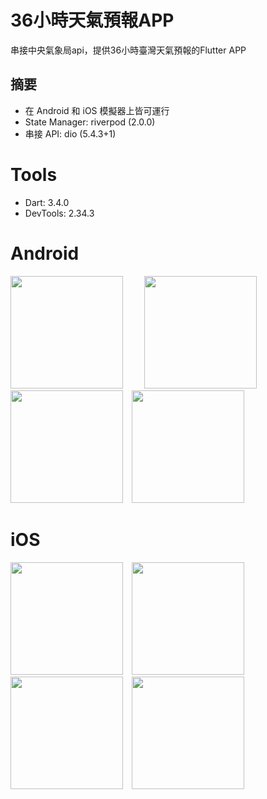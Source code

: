 # 36小時天氣預報APP
串接中央氣象局api，提供36小時臺灣天氣預報的Flutter APP

## 摘要
- 在 Android 和 iOS 模擬器上皆可運行
- State Manager: riverpod (2.0.0)
- 串接 API: dio (5.4.3+1)

# Tools
- Dart: 3.4.0
- DevTools: 2.34.3

# Android
<p float="left">
    <img src="https://github.com/Chalia2023/weather_forecast_app/assets/128174285/96588618-35b6-4a93-a0e7-155747754f5d" width="180" style="margin-right: 30px;" />
    <img src="https://github.com/Chalia2023/weather_forecast_app/assets/128174285/c75c3ad9-67a3-4d59-9bf3-118d7ca4b6c3"width="180" style="margin-right: 30px;" />
  <img src="https://github.com/Chalia2023/weather_forecast_app/assets/128174285/dc33d922-0633-4614-8565-6cebdad37e02" width="180"style="margin-right: 10px;" />
  <img src="https://github.com/Chalia2023/weather_forecast_app/assets/128174285/1eff9a7d-f69f-419f-8ff0-8eaf0725534b" width="180"  />
</p>

# iOS
<p float="left">
  <img src="https://github.com/Chalia2023/weather_forecast_app/assets/128174285/d2109090-95ed-48dc-8217-a853c2cf05dc" width="180" style="margin-right: 10px;" />
  <img src="https://github.com/Chalia2023/weather_forecast_app/assets/128174285/e6597c4e-6e11-45a7-87fe-c8a6cbcb3505" width="180" style="margin-right: 10px;" />
  <img src="https://github.com/Chalia2023/weather_forecast_app/assets/128174285/071f5615-4b63-406e-a120-5e014c52e732" width="180" style="margin-right: 10px;" />
  <img src="https://github.com/Chalia2023/weather_forecast_app/assets/128174285/16cb6531-e848-45e2-9082-fcdf1037e54d" width="180" />
</p>

